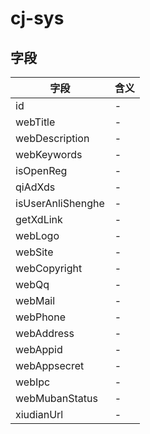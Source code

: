 # cj-sys

## 字段
字段|含义
---|---
id|-
webTitle|-
webDescription|-
webKeywords|-
isOpenReg|-
qiAdXds|-
isUserAnliShenghe|-
getXdLink|-
webLogo|-
webSite|-
webCopyright|-
webQq|-
webMail|-
webPhone|-
webAddress|-
webAppid|-
webAppsecret|-
webIpc|-
webMubanStatus|-
xiudianUrl|-
